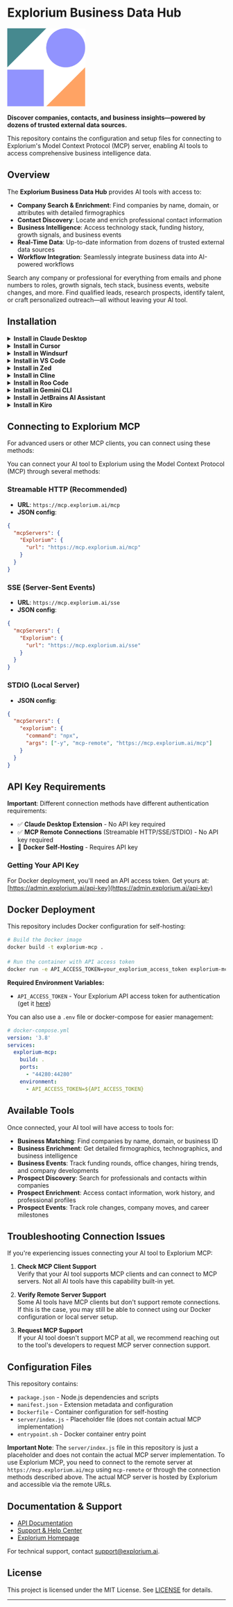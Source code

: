 # Explorium Business Data Hub

<img src="logo.png" alt="Explorium Logo" width="180">

**Discover companies, contacts, and business insights—powered by dozens of trusted external data sources.**

This repository contains the configuration and setup files for connecting to Explorium's Model Context Protocol (MCP) server, enabling AI tools to access comprehensive business intelligence data.

## Overview

The **Explorium Business Data Hub** provides AI tools with access to:

- **Company Search & Enrichment**: Find companies by name, domain, or attributes with detailed firmographics
- **Contact Discovery**: Locate and enrich professional contact information  
- **Business Intelligence**: Access technology stack, funding history, growth signals, and business events
- **Real-Time Data**: Up-to-date information from dozens of trusted external data sources
- **Workflow Integration**: Seamlessly integrate business data into AI-powered workflows

Search any company or professional for everything from emails and phone numbers to roles, growth signals, tech stack, business events, website changes, and more. Find qualified leads, research prospects, identify talent, or craft personalized outreach—all without leaving your AI tool.

## Installation

<details>
<summary><b>Install in Claude Desktop</b></summary>

#### Remote Server Connection

Open Claude Desktop and navigate to Settings > Connectors > Add Custom Connector. Enter the name as `Explorium` and the remote MCP server URL as `https://mcp.explorium.ai/mcp`.

#### Local Server Connection

Open Claude Desktop developer settings and edit your `claude_desktop_config.json` file to add the following configuration. See [Claude Desktop MCP docs](https://modelcontextprotocol.io/quickstart/user) for more info.

```json
{
  "mcpServers": {
    "explorium": {
      "command": "npx",
      "args": ["-y", "mcp-remote", "https://mcp.explorium.ai/mcp"]
    }
  }
}
```

</details>

<details>
<summary><b>Install in Cursor</b></summary>

Go to: `Settings` -> `Cursor Settings` -> `MCP` -> `Add new global MCP server`

Pasting the following configuration into your Cursor `~/.cursor/mcp.json` file is the recommended approach. You may also install in a specific project by creating `.cursor/mcp.json` in your project folder. See [Cursor MCP docs](https://docs.cursor.com/context/model-context-protocol) for more info.

#### Cursor Remote Server Connection

```json
{
  "mcpServers": {
    "explorium": {
      "url": "https://mcp.explorium.ai/mcp"
    }
  }
}
```

#### Cursor Local Server Connection

```json
{
  "mcpServers": {
    "explorium": {
      "command": "npx",
      "args": ["-y", "mcp-remote", "https://mcp.explorium.ai/mcp"]
    }
  }
}
```

</details>

<details>
<summary><b>Install in Windsurf</b></summary>

Add this to your Windsurf MCP config file. See [Windsurf MCP docs](https://docs.windsurf.com/windsurf/cascade/mcp) for more info.

#### Windsurf Remote Server Connection

```json
{
  "mcpServers": {
    "explorium": {
      "serverUrl": "https://mcp.explorium.ai/mcp"
    }
  }
}
```

#### Windsurf Local Server Connection

```json
{
  "mcpServers": {
    "explorium": {
      "command": "npx",
      "args": ["-y", "mcp-remote", "https://mcp.explorium.ai/mcp"]
    }
  }
}
```

</details>

<details>
<summary><b>Install in VS Code</b></summary>

Add this to your VS Code MCP config file. See [VS Code MCP docs](https://code.visualstudio.com/docs/copilot/chat/mcp-servers) for more info.

#### VS Code Remote Server Connection

```json
"mcp": {
  "servers": {
    "explorium": {
      "type": "http",
      "url": "https://mcp.explorium.ai/mcp"
    }
  }
}
```

#### VS Code Local Server Connection

```json
"mcp": {
  "servers": {
    "explorium": {
      "type": "stdio",
      "command": "npx",
      "args": ["-y", "mcp-remote", "https://mcp.explorium.ai/mcp"]
    }
  }
}
```

</details>

<details>
<summary><b>Install in Zed</b></summary>

It can be installed via [Zed Extensions](https://zed.dev/extensions?query=Explorium) or you can add this to your Zed `settings.json`. See [Zed Context Server docs](https://zed.dev/docs/assistant/context-servers) for more info.

```json
{
  "context_servers": {
    "Explorium": {
      "command": {
        "path": "npx",
        "args": ["-y", "mcp-remote", "https://mcp.explorium.ai/mcp"]
      },
      "settings": {}
    }
  }
}
```

</details>

<details>
<summary><b>Install in Cline</b></summary>

You can easily install Explorium through the [Cline MCP Server Marketplace](https://cline.bot/mcp-marketplace) by following these instructions:

1. Open **Cline**.
2. Click the hamburger menu icon (☰) to enter the **MCP Servers** section.
3. Use the search bar within the **Marketplace** tab to find _Explorium_.
4. Click the **Install** button.

</details>



<details>
<summary><b>Install in Roo Code</b></summary>

Add this to your Roo Code MCP configuration file. See [Roo Code MCP docs](https://docs.roocode.com/features/mcp/using-mcp-in-roo) for more info.

#### Roo Code Remote Server Connection

```json
{
  "mcpServers": {
    "explorium": {
      "type": "streamable-http",
      "url": "https://mcp.explorium.ai/mcp"
    }
  }
}
```

#### Roo Code Local Server Connection

```json
{
  "mcpServers": {
    "explorium": {
      "command": "npx",
      "args": ["-y", "mcp-remote", "https://mcp.explorium.ai/mcp"]
    }
  }
}
```

</details>

<details>
<summary><b>Install in Gemini CLI</b></summary>

See [Gemini CLI Configuration](https://google-gemini.github.io/gemini-cli/docs/tools/mcp-server.html) for details.

1. Open the Gemini CLI settings file. The location is `~/.gemini/settings.json` (where `~` is your home directory).
2. Add the following to the `mcpServers` object in your `settings.json` file:

```json
{
  "mcpServers": {
    "explorium": {
      "httpUrl": "https://mcp.explorium.ai/mcp"
    }
  }
}
```

Or, for a local server:

```json
{
  "mcpServers": {
    "explorium": {
      "command": "npx",
      "args": ["-y", "mcp-remote", "https://mcp.explorium.ai/mcp"]
    }
  }
}
```

If the `mcpServers` object does not exist, create it.

</details>



<details>
<summary><b>Install in JetBrains AI Assistant</b></summary>

See [JetBrains AI Assistant Documentation](https://www.jetbrains.com/help/ai-assistant/configure-an-mcp-server.html) for more details.

1. In JetBrains IDEs go to `Settings` -> `Tools` -> `AI Assistant` -> `Model Context Protocol (MCP)`
2. Click `+ Add`.
3. Click on `Command` in the top-left corner of the dialog and select the As JSON option from the list
4. Add this configuration and click `OK`

```json
{
  "mcpServers": {
    "explorium": {
      "command": "npx",
      "args": ["-y", "mcp-remote", "https://mcp.explorium.ai/mcp"]
    }
  }
}
```

5. Click `Apply` to save changes.
6. The same way explorium could be added for JetBrains Junie in `Settings` -> `Tools` -> `Junie` -> `MCP Settings`

</details>

<details>
<summary><b>Install in Kiro</b></summary>

See [Kiro Model Context Protocol Documentation](https://kiro.dev/docs/mcp/configuration/) for details.

1. Navigate `Kiro` > `MCP Servers`
2. Add a new MCP server by clicking the `+ Add` button.
3. Paste the configuration given below:

```json
{
  "mcpServers": {
    "Explorium": {
      "command": "npx",
      "args": ["-y", "mcp-remote", "https://mcp.explorium.ai/mcp"],
      "env": {},
      "disabled": false,
      "autoApprove": []
    }
  }
}
```

4. Click `Save` to apply the changes.

</details>



## Connecting to Explorium MCP

For advanced users or other MCP clients, you can connect using these methods:

You can connect your AI tool to Explorium using the Model Context Protocol (MCP) through several methods:

### Streamable HTTP (Recommended)

- **URL**: `https://mcp.explorium.ai/mcp`
- **JSON config**:
```json
{
  "mcpServers": {
    "Explorium": {
      "url": "https://mcp.explorium.ai/mcp"
    }
  }
}
```

### SSE (Server-Sent Events)

- **URL**: `https://mcp.explorium.ai/sse`
- **JSON config**:
```json
{
  "mcpServers": {
    "Explorium": {
      "url": "https://mcp.explorium.ai/sse"
    }
  }
}
```

### STDIO (Local Server)

- **JSON config**:
```json
{
  "mcpServers": {
    "explorium": {
      "command": "npx",
      "args": ["-y", "mcp-remote", "https://mcp.explorium.ai/mcp"]
    }
  }
}
```

## API Key Requirements

**Important**: Different connection methods have different authentication requirements:

- ✅ **Claude Desktop Extension** - No API key required
- ✅ **MCP Remote Connections** (Streamable HTTP/SSE/STDIO) - No API key required  
- 🔑 **Docker Self-Hosting** - Requires API key

### Getting Your API Key

For Docker deployment, you'll need an API access token. Get yours at: [https://admin.explorium.ai/api-key](https://admin.explorium.ai/api-key)

## Docker Deployment

This repository includes Docker configuration for self-hosting:

```bash
# Build the Docker image
docker build -t explorium-mcp .

# Run the container with API access token
docker run -e API_ACCESS_TOKEN=your_explorium_access_token explorium-mcp
```

**Required Environment Variables:**
- `API_ACCESS_TOKEN` - Your Explorium API access token for authentication (get it [here](https://admin.explorium.ai/api-key))

You can also use a `.env` file or docker-compose for easier management:

```yaml
# docker-compose.yml
version: '3.8'
services:
  explorium-mcp:
    build: .
    ports:
      - "44280:44280"
    environment:
      - API_ACCESS_TOKEN=${API_ACCESS_TOKEN}
```

## Available Tools

Once connected, your AI tool will have access to tools for:

- **Business Matching**: Find companies by name, domain, or business ID
- **Business Enrichment**: Get detailed firmographics, technographics, and business intelligence
- **Business Events**: Track funding rounds, office changes, hiring trends, and company developments
- **Prospect Discovery**: Search for professionals and contacts within companies
- **Prospect Enrichment**: Access contact information, work history, and professional profiles
- **Prospect Events**: Track role changes, company moves, and career milestones


## Troubleshooting Connection Issues

If you're experiencing issues connecting your AI tool to Explorium MCP:

1. **Check MCP Client Support**  
   Verify that your AI tool supports MCP clients and can connect to MCP servers. Not all AI tools have this capability built-in yet.

2. **Verify Remote Server Support**  
   Some AI tools have MCP clients but don't support remote connections. If this is the case, you may still be able to connect using our Docker configuration or local server setup.

3. **Request MCP Support**  
   If your AI tool doesn't support MCP at all, we recommend reaching out to the tool's developers to request MCP server connection support.

## Configuration Files

This repository contains:

- `package.json` - Node.js dependencies and scripts
- `manifest.json` - Extension metadata and configuration
- `Dockerfile` - Container configuration for self-hosting
- `server/index.js` - Placeholder file (does not contain actual MCP implementation)
- `entrypoint.sh` - Docker container entry point

**Important Note**: The `server/index.js` file in this repository is just a placeholder and does not contain the actual MCP server implementation. To use Explorium MCP, you need to connect to the remote server at `https://mcp.explorium.ai/mcp` using `mcp-remote` or through the connection methods described above. The actual MCP server is hosted by Explorium and accessible via the remote URLs.

## Documentation & Support

- [API Documentation](https://developers.explorium.ai/reference/agentsource-mcp)
- [Support & Help Center](https://developers.explorium.ai/reference/support-help-center)
- [Explorium Homepage](https://www.explorium.ai/mcp/)

For technical support, contact [support@explorium.ai](mailto:support@explorium.ai).



## License

This project is licensed under the MIT License. See [LICENSE](LICENSE) for details.

---